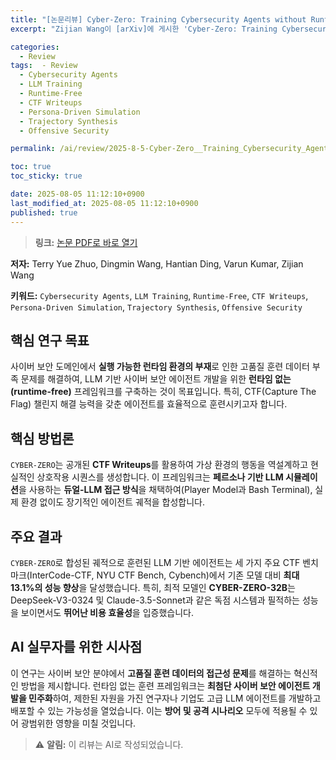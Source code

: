 ```yaml
---
title: "[논문리뷰] Cyber-Zero: Training Cybersecurity Agents without Runtime"
excerpt: "Zijian Wang이 [arXiv]에 게시한 'Cyber-Zero: Training Cybersecurity Agents without Runtime' 논문에 대한 자세한 리뷰입니다."

categories:
  - Review
tags:  - Review
  - Cybersecurity Agents
  - LLM Training
  - Runtime-Free
  - CTF Writeups
  - Persona-Driven Simulation
  - Trajectory Synthesis
  - Offensive Security

permalink: /ai/review/2025-8-5-Cyber-Zero__Training_Cybersecurity_Agents_without_Runtime/

toc: true
toc_sticky: true

date: 2025-08-05 11:12:10+0900
last_modified_at: 2025-08-05 11:12:10+0900
published: true
---
```

> **링크:** [논문 PDF로 바로 열기](https://arxiv.org/abs/2508.00910)

**저자:** Terry Yue Zhuo, Dingmin Wang, Hantian Ding, Varun Kumar, Zijian Wang

**키워드:** `Cybersecurity Agents`, `LLM Training`, `Runtime-Free`, `CTF Writeups`, `Persona-Driven Simulation`, `Trajectory Synthesis`, `Offensive Security`

## 핵심 연구 목표
사이버 보안 도메인에서 **실행 가능한 런타임 환경의 부재**로 인한 고품질 훈련 데이터 부족 문제를 해결하여, LLM 기반 사이버 보안 에이전트 개발을 위한 **런타임 없는(runtime-free)** 프레임워크를 구축하는 것이 목표입니다. 특히, CTF(Capture The Flag) 챌린지 해결 능력을 갖춘 에이전트를 효율적으로 훈련시키고자 합니다.

## 핵심 방법론
`CYBER-ZERO`는 공개된 **CTF Writeups**를 활용하여 가상 환경의 행동을 역설계하고 현실적인 상호작용 시퀀스를 생성합니다. 이 프레임워크는 **페르소나 기반 LLM 시뮬레이션**을 사용하는 **듀얼-LLM 접근 방식**을 채택하여(Player Model과 Bash Terminal), 실제 환경 없이도 장기적인 에이전트 궤적을 합성합니다.

## 주요 결과
`CYBER-ZERO`로 합성된 궤적으로 훈련된 LLM 기반 에이전트는 세 가지 주요 CTF 벤치마크(InterCode-CTF, NYU CTF Bench, Cybench)에서 기존 모델 대비 **최대 13.1%의 성능 향상**을 달성했습니다. 특히, 최적 모델인 **CYBER-ZERO-32B**는 DeepSeek-V3-0324 및 Claude-3.5-Sonnet과 같은 독점 시스템과 필적하는 성능을 보이면서도 **뛰어난 비용 효율성**을 입증했습니다.

## AI 실무자를 위한 시사점
이 연구는 사이버 보안 분야에서 **고품질 훈련 데이터의 접근성 문제**를 해결하는 혁신적인 방법을 제시합니다. 런타임 없는 훈련 프레임워크는 **최첨단 사이버 보안 에이전트 개발을 민주화**하여, 제한된 자원을 가진 연구자나 기업도 고급 LLM 에이전트를 개발하고 배포할 수 있는 가능성을 열었습니다. 이는 **방어 및 공격 시나리오** 모두에 적용될 수 있어 광범위한 영향을 미칠 것입니다.

> ⚠️ **알림:** 이 리뷰는 AI로 작성되었습니다.